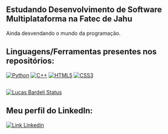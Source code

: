 <!-- LucasBardeli/LucasBardeli is a special repository because its README.md (this file) appears on your GitHub profile. -->

## Estudando Desenvolvimento de Software Multiplataforma na Fatec de Jahu
Ainda desvendando o mundo da programação.

## Linguagens/Ferramentas presentes nos repositórios: 
[![Python](https://img.shields.io/badge/Python-14354C?style=for-the-badge&logo=python&logoColor=white)](https://github.com/LucasBardeli) 
[![C++](https://img.shields.io/badge/C%2B%2B-00599C?style=for-the-badge&logo=c%2B%2B&logoColor=white)](https://github.com/LucasBardeli) 
[![HTML5](https://img.shields.io/badge/-HTML5-E34F26?logo=html5&logoColor=white&style=flat-square)](https://github.com/LucasBardeli) 
[![CSS3](https://img.shields.io/badge/CSS3-1572B6?style=for-the-badge&logo=css3&logoColor=white)](https://github.com/LucasBardeli)

##
[![Lucas Bardeli Status](https://github-readme-stats.vercel.app/api/top-langs/?username=LucasBardeli&layout=donut-vertical&theme=dark)](https://github.com/LucasBardeli)

## Meu perfil do LinkedIn:
[![Link Linkedin](https://img.shields.io/badge/-LinkedIn-blue?style=flat-square&logo=Linkedin&logoColor=white&link=https://www.linkedin.com/in/lucasbardeli%C3%A7o/)](https://www.linkedin.com/in/lucasbardeli/)
